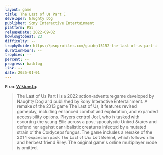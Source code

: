```yaml
---
layout: game
title: The Last of Us Part I
developer: Naughty Dog
publisher: Sony Interactive Entertainment
platform: PS5
releaseDate: 2022-09-02
howlongtobeat: 23
difficulty: --
trophyGuide: https://psnprofiles.com/guide/15152-the-last-of-us-part-i-platinum-guide
durationHours: --
trophies: --
percent: --
progress: backlog
link: --
date: 2035-01-01
---
```


From [Wikipedia](https://en.wikipedia.org/wiki/The_Last_of_Us_Part_I):

> The Last of Us Part I is a 2022 action-adventure game developed by Naughty Dog and published by Sony Interactive Entertainment. A remake of the 2013 game The Last of Us, it features revised gameplay, including enhanced combat and exploration, and expanded accessibility options. Players control Joel, who is tasked with escorting the young Ellie across a post-apocalyptic United States and defend her against cannibalistic creatures infected by a mutated strain of the Cordyceps fungus. The game includes a remake of the 2014 expansion pack The Last of Us: Left Behind, which follows Ellie and her best friend Riley. The original game's online multiplayer mode is omitted.
